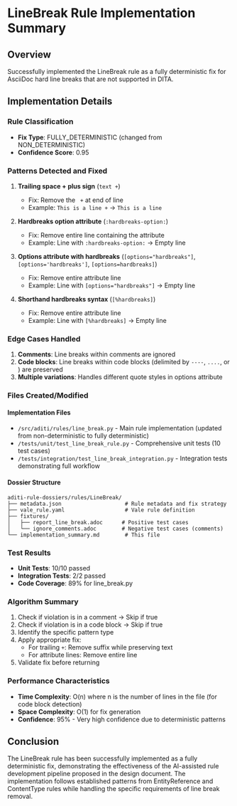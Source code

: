 # LineBreak Rule Implementation Summary

## Overview
Successfully implemented the LineBreak rule as a fully deterministic fix for AsciiDoc hard line breaks that are not supported in DITA.

## Implementation Details

### Rule Classification
- **Fix Type**: FULLY_DETERMINISTIC (changed from NON_DETERMINISTIC)
- **Confidence Score**: 0.95

### Patterns Detected and Fixed
1. **Trailing space + plus sign** (`text +`)
   - Fix: Remove the ` +` at end of line
   - Example: `This is a line +` → `This is a line`

2. **Hardbreaks option attribute** (`:hardbreaks-option:`)
   - Fix: Remove entire line containing the attribute
   - Example: Line with `:hardbreaks-option:` → Empty line

3. **Options attribute with hardbreaks** (`[options="hardbreaks"]`, `[options='hardbreaks']`, `[options=hardbreaks]`)
   - Fix: Remove entire attribute line
   - Example: Line with `[options="hardbreaks"]` → Empty line

4. **Shorthand hardbreaks syntax** (`[%hardbreaks]`)
   - Fix: Remove entire attribute line
   - Example: Line with `[%hardbreaks]` → Empty line

### Edge Cases Handled
1. **Comments**: Line breaks within comments are ignored
2. **Code blocks**: Line breaks within code blocks (delimited by `----`, `....`, or ` ` ` `) are preserved
3. **Multiple variations**: Handles different quote styles in options attribute

### Files Created/Modified

#### Implementation Files
- `/src/aditi/rules/line_break.py` - Main rule implementation (updated from non-deterministic to fully deterministic)
- `/tests/unit/test_line_break_rule.py` - Comprehensive unit tests (10 test cases)
- `/tests/integration/test_line_break_integration.py` - Integration tests demonstrating full workflow

#### Dossier Structure
```
aditi-rule-dossiers/rules/LineBreak/
├── metadata.json                    # Rule metadata and fix strategy
├── vale_rule.yaml                   # Vale rule definition
├── fixtures/
│   ├── report_line_break.adoc      # Positive test cases
│   └── ignore_comments.adoc        # Negative test cases (comments)
└── implementation_summary.md        # This file
```

### Test Results
- **Unit Tests**: 10/10 passed
- **Integration Tests**: 2/2 passed
- **Code Coverage**: 89% for line_break.py

### Algorithm Summary
1. Check if violation is in a comment → Skip if true
2. Check if violation is in a code block → Skip if true
3. Identify the specific pattern type
4. Apply appropriate fix:
   - For trailing `+`: Remove suffix while preserving text
   - For attribute lines: Remove entire line
5. Validate fix before returning

### Performance Characteristics
- **Time Complexity**: O(n) where n is the number of lines in the file (for code block detection)
- **Space Complexity**: O(1) for fix generation
- **Confidence**: 95% - Very high confidence due to deterministic patterns

## Conclusion
The LineBreak rule has been successfully implemented as a fully deterministic fix, demonstrating the effectiveness of the AI-assisted rule development pipeline proposed in the design document. The implementation follows established patterns from EntityReference and ContentType rules while handling the specific requirements of line break removal.